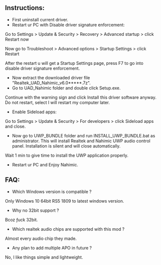 ## Instructions:
- First uninstall current driver.
- Restart ur PC with Disable driver signature enforcement:

Go to Settings > Update & Security > Recovery > Advanced startup > click Restart now

Now go to Troubleshoot > Advanced options > Startup Settings > click Restart

After the restart u will get a Startup Settings page, press F7 to go into disable driver signature enforcement.

- Now extract the downloaded driver file "Realtek_UAD_Nahimic_v6.0*****.7z".
- Go to UAD_Nahimic folder and double click Setup.exe.

Continue with the warning sign and click Install this driver software anyway. Do not restart, select I will restart my computer later.

- Enable Sideload apps:

Go to Settings > Update & Security > For developers > click Sideload apps and close.

- Now go to UWP_BUNDLE folder and run INSTALL_UWP_BUNDLE.bat as administrator. This will install Realtek and Nahimic UWP audio control panel. Installation is silent and will close automatically.

Wait 1 min to give time to install the UWP application properly.

- Restart ur PC and Enjoy Nahimic.



## FAQ:

- Which Windows version is compatible ?

Only Windows 10 64bit RS5 1809 to latest windows version.

- Why no 32bit support ?

Bcoz ƒuck 32bit.

- Which realtek audio chips are supported with this mod ?

Almost every audio chip they made.

- Any plan to add multiple APO in future ?

No, I like things simple and lightweight.
